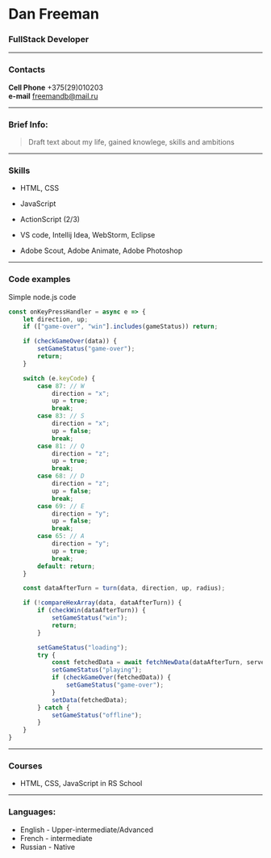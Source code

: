 # Dan Freeman
### FullStack Developer

---

### Contacts

**Cell Phone** +375(29)010203<br>
**e-mail**     freemandb@mail.ru

---

### Brief Info:

>Draft text about my life, gained knowlege, skills and ambitions

---

### Skills

- HTML, CSS
- JavaScript 
- ActionScript (2/3)<br>

- VS code, Intellij Idea, WebStorm, Eclipse
- Adobe Scout, Adobe Animate, Adobe Photoshop

---

### Code examples

Simple node.js code

```javascript
const onKeyPressHandler = async e => {
    let direction, up;
    if (["game-over", "win"].includes(gameStatus)) return;

    if (checkGameOver(data)) {
        setGameStatus("game-over");
        return;
    }

    switch (e.keyCode) {
        case 87: // W
            direction = "x";
            up = true;
            break;
        case 83: // S
            direction = "x";
            up = false;
            break;
        case 81: // Q
            direction = "z";
            up = true;
            break;
        case 68: // D
            direction = "z";
            up = false;
            break;
        case 69: // E
            direction = "y";
            up = false;
            break;
        case 65: // A
            direction = "y";
            up = true;
            break;
        default: return;
    }

    const dataAfterTurn = turn(data, direction, up, radius);

    if (!compareHexArray(data, dataAfterTurn)) {
        if (checkWin(dataAfterTurn)) {
            setGameStatus("win");
            return;
        }

        setGameStatus("loading");
        try {
            const fetchedData = await fetchNewData(dataAfterTurn, server, radius);
            setGameStatus("playing");
            if (checkGameOver(fetchedData)) {
                setGameStatus("game-over");
            }
            setData(fetchedData);
        } catch {
            setGameStatus("offline");
        }
    }
}
```
----

### Courses

+ HTML, CSS, JavaScript in RS School

----

### Languages:

- English \- Upper-intermediate/Advanced<br>
- French \- intermediate
- Russian \- Native
